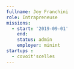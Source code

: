 ```yaml
---
fullname: Joy Franchini
role: Intrapreneuse
missions:
  - start: '2019-09-01'
    end:
    status: admin
    employer: minint
startups :
  - covoit'scelles
---
```

